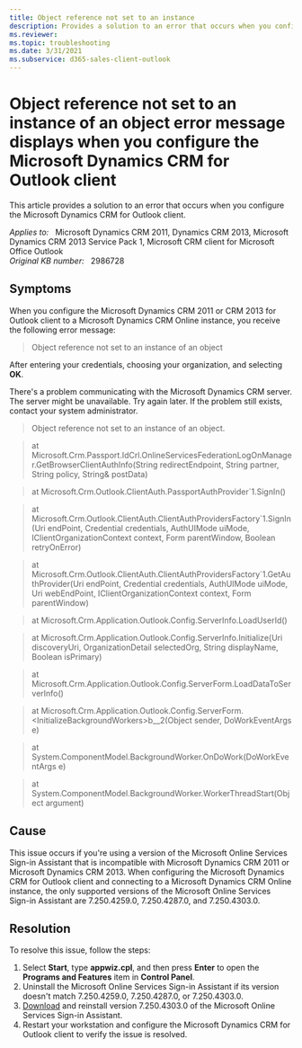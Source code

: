 ```yaml
---
title: Object reference not set to an instance
description: Provides a solution to an error that occurs when you configure the Microsoft Dynamics CRM for Outlook client.
ms.reviewer: 
ms.topic: troubleshooting
ms.date: 3/31/2021
ms.subservice: d365-sales-client-outlook
---
```

# Object reference not set to an instance of an object error message displays when you configure the Microsoft Dynamics CRM for Outlook client

This article provides a solution to an error that occurs when you configure the Microsoft Dynamics CRM for Outlook client.

_Applies to:_ &nbsp; Microsoft Dynamics CRM 2011, Dynamics CRM 2013, Microsoft Dynamics CRM 2013 Service Pack 1, Microsoft CRM client for Microsoft Office Outlook  
_Original KB number:_ &nbsp; 2986728

## Symptoms

When you configure the Microsoft Dynamics CRM 2011 or CRM 2013 for Outlook client to a Microsoft Dynamics CRM Online instance, you receive the following error message:

> Object reference not set to an instance of an object

After entering your credentials, choosing your organization, and selecting **OK**.

There's a problem communicating with the Microsoft Dynamics CRM server. The server might be unavailable. Try again later. If the problem still exists, contact your system administrator.

> Object reference not set to an instance of an object.

> at Microsoft.Crm.Passport.IdCrl.OnlineServicesFederationLogOnManager.GetBrowserClientAuthInfo(String redirectEndpoint, String partner, String policy, String& postData)

> at Microsoft.Crm.Outlook.ClientAuth.PassportAuthProvider`1.SignIn()

> at Microsoft.Crm.Outlook.ClientAuth.ClientAuthProvidersFactory`1.SignIn(Uri endPoint, Credential credentials, AuthUIMode uiMode, IClientOrganizationContext context, Form parentWindow, Boolean retryOnError)

> at Microsoft.Crm.Outlook.ClientAuth.ClientAuthProvidersFactory`1.GetAuthProvider(Uri endPoint, Credential credentials, AuthUIMode uiMode, Uri webEndPoint, IClientOrganizationContext context, Form parentWindow)

> at Microsoft.Crm.Application.Outlook.Config.ServerInfo.LoadUserId()

> at Microsoft.Crm.Application.Outlook.Config.ServerInfo.Initialize(Uri discoveryUri, OrganizationDetail selectedOrg, String displayName, Boolean isPrimary)

> at Microsoft.Crm.Application.Outlook.Config.ServerForm.LoadDataToServerInfo()

> at Microsoft.Crm.Application.Outlook.Config.ServerForm.\<InitializeBackgroundWorkers>b__2(Object sender, DoWorkEventArgs e)

> at System.ComponentModel.BackgroundWorker.OnDoWork(DoWorkEventArgs e)

> at System.ComponentModel.BackgroundWorker.WorkerThreadStart(Object argument)

## Cause

This issue occurs if you're using a version of the Microsoft Online Services Sign-in Assistant that is incompatible with Microsoft Dynamics CRM 2011 or Microsoft Dynamics CRM 2013. When configuring the Microsoft Dynamics CRM for Outlook client and connecting to a Microsoft Dynamics CRM Online instance, the only supported versions of the Microsoft Online Services Sign-in Assistant are 7.250.4259.0, 7.250.4287.0, and 7.250.4303.0.

## Resolution

To resolve this issue, follow the steps:

1. Select **Start**, type **appwiz.cpl**, and then press **Enter** to open the **Programs and Features** item in **Control Panel**.
2. Uninstall the Microsoft Online Services Sign-in Assistant if its version doesn't match 7.250.4259.0, 7.250.4287.0, or 7.250.4303.0.
3. [Download](https://download.microsoft.com/download/7/1/E/71EF1D05-A42C-4A1F-8162-96494B5E615C/msoidcli_32bit.msi) and reinstall version 7.250.4303.0 of the Microsoft Online Services Sign-in Assistant.
4. Restart your workstation and configure the Microsoft Dynamics CRM for Outlook client to verify the issue is resolved.
